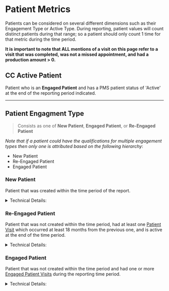 # Patient Metrics

Patients can be considered on several different dimensions such as their Engagement Type or Active Type. During reporting, patient values will count distinct patients during that range; so a patient should only count 1 time for that metric during the time period. 

**It is important to note that ALL mentions of a visit on this page refer to a visit that was completed, was not a missed appointment, and had a production amount > 0.**

## CC Active Patient 
Patient who is an **Engaged Patient** and has a PMS patient status of 'Active' at the end of the reporting period indicated.

---

## Patient Engagment Type
> Consists as one of **New Patient**, **Engaged Patient**, or **Re-Engaged Patient**

_Note that if a patient could have the qualifications for multiple engagement types then only one is attributed based on the following hierarchy_:
* New Patient
* Re-Engaged Patient
* Engaged Patient

### New Patient
Patient that was created within the time period of the report.

<details>
<summary>Technical Details:</summary>

* see [New Patient Visit](/CareCru/analytics-service/wiki/Visits#new-patient-visits
  * is **New Patient** if a **New Patient Visit** is within the time period
</details>

### Re-Engaged Patient
Patient that was not created within the time period, had at least one [Patient Visit](/CareCru/analytics-service/wiki/Visits#patient-visits) which occurred at least 18 months from the previous one, and is active at the end of the time period.

<details>
<summary>Technical Details:</summary>

* see [Re-Engaged Patient Visit](/CareCru/analytics-service/wiki/Visits#re-engaged-patient-visits
  * has **Re-Engaged Patient Visit** within the time period of the report
</details>

### Engaged Patient
Patient that was not created within the time period and had one or more [Engaged Patient Visits](/CareCru/analytics-service/wiki/Visits#engaged-patient-visits) during the reporting time period.

<details>
<summary>Technical Details:</summary>

* see [Engaged Patient Visit](/CareCru/analytics-service/wiki/Visits#engaged-patient-visits
  * has **Engaged Patient Visit** within the time period of the report
</details>
